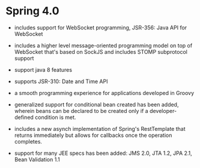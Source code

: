 # Spring 4.0

- includes support for WebSocket programming, JSR-356: Java API for WebSocket

- includes a higher level message-oriented programming model on top of WebSocket
  that's based on SockJS and includes STOMP subprotocol support

- support java 8 features

- supports JSR-310: Date and Time API

- a smooth programming experience for applications developed in Groovy

- generalized support for conditional bean created has been added, wherein beans
  can be declared to be created only if a developer-defined condition is met.

- includes a new asynch implementation of Spring's RestTemplate that returns
  immediately but allows for callbacks once the operation completes.

- support for many JEE specs has been added: JMS 2.0, JTA 1.2, JPA 2.1, Bean Validation 1.1
